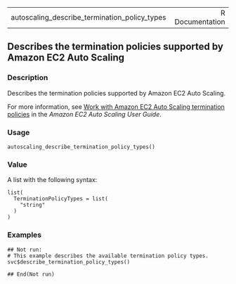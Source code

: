 <table style="width: 100%;">
<tbody>
<tr class="odd">
<td>autoscaling_describe_termination_policy_types</td>
<td style="text-align: right;">R Documentation</td>
</tr>
</tbody>
</table>

## Describes the termination policies supported by Amazon EC2 Auto Scaling

### Description

Describes the termination policies supported by Amazon EC2 Auto Scaling.

For more information, see [Work with Amazon EC2 Auto Scaling termination
policies](https://docs.aws.amazon.com/autoscaling/ec2/userguide/ec2-auto-scaling-termination-policies.html)
in the *Amazon EC2 Auto Scaling User Guide*.

### Usage

    autoscaling_describe_termination_policy_types()

### Value

A list with the following syntax:

    list(
      TerminationPolicyTypes = list(
        "string"
      )
    )

### Examples

    ## Not run: 
    # This example describes the available termination policy types.
    svc$describe_termination_policy_types()

    ## End(Not run)
